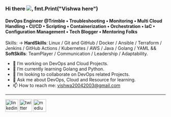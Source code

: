### Hi there ![](https://user-images.githubusercontent.com/18350557/176309783-0785949b-9127-417c-8b55-ab5a4333674e.gif), fmt.Print("Vishwa here")
#### DevOps Engineer @Trimble • Troubleshooting • Monitoring • Multi Cloud Handling • CI/CD • Scripting • Containerization • Orchestration • IaC • Configuration Management • Tech Blogger • Mentoring Folks

Skills: -> **HardSkills**: Linux / Git and GitHub / Docker / Ansible / Terraform / Jenkins / GitHub Actions / Kubernetes / AWS / Java / Golang / YAML && **SoftSkills**: TeamPlayer  / Communication / Leadership / Adaptability.

- 🔭 I’m working on DevOps and Cloud Projects. 
- 🌱 I’m currently learning Golang and Python. 
- 👯 I’m looking to collaborate on DevOps related Projects.  
- 💬 Ask me about DevOps, Cloud and Resource for learning. 
- 📫 How to reach me: vishwa20042003@gmail.com 

---

[<img src='https://cdn.jsdelivr.net/npm/simple-icons@3.0.1/icons/linkedin.svg' alt='linkedin' height='40'>](https://www.linkedin.com/in/vishwa-s/)  [<img src='https://cdn.jsdelivr.net/npm/simple-icons@3.0.1/icons/twitter.svg' alt='twitter' height='40'>](https://twitter.com/@Vishwask_22)  [<img src='https://cdn.jsdelivr.net/npm/simple-icons@3.0.1/icons/medium.svg' alt='medium' height='40'>](https://medium.com/@Vishwa22)
